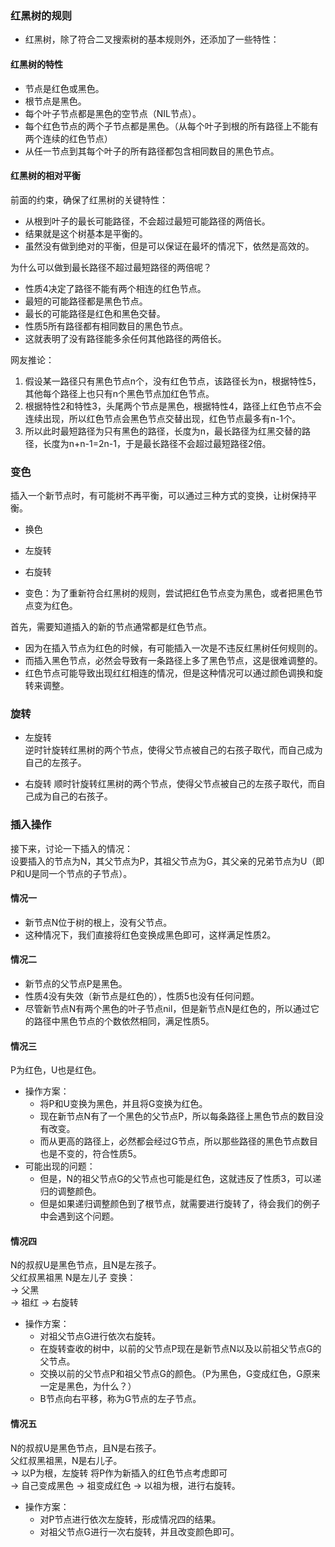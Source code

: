 ### 红黑树的规则  
- 红黑树，除了符合二叉搜索树的基本规则外，还添加了一些特性：  

#### 红黑树的特性
- 节点是红色或黑色。
- 根节点是黑色。
- 每个叶子节点都是黑色的空节点（NIL节点）。
- 每个红色节点的两个子节点都是黑色。（从每个叶子到根的所有路径上不能有两个连续的红色节点）
- 从任一节点到其每个叶子的所有路径都包含相同数目的黑色节点。  

#### 红黑树的相对平衡  
前面的约束，确保了红黑树的关键特性：
- 从根到叶子的最长可能路径，不会超过最短可能路径的两倍长。
- 结果就是这个树基本是平衡的。
- 虽然没有做到绝对的平衡，但是可以保证在最坏的情况下，依然是高效的。  

为什么可以做到最长路径不超过最短路径的两倍呢？  
- 性质4决定了路径不能有两个相连的红色节点。  
- 最短的可能路径都是黑色节点。  
- 最长的可能路径是红色和黑色交替。  
- 性质5所有路径都有相同数目的黑色节点。  
- 这就表明了没有路径能多余任何其他路径的两倍长。  

网友推论：  
1. 假设某一路径只有黑色节点n个，没有红色节点，该路径长为n，根据特性5，其他每个路径上也只有n个黑色节点加红色节点。  
2. 根据特性2和特性3，头尾两个节点是黑色，根据特性4，路径上红色节点不会连续出现，所以红色节点会黑色节点交替出现，红色节点最多有n-1个。  
3. 所以此时最短路径为只有黑色的路径，长度为n，最长路径为红黑交替的路径，长度为n+n-1=2n-1，于是最长路径不会超过最短路径2倍。  

### 变色  
插入一个新节点时，有可能树不再平衡，可以通过三种方式的变换，让树保持平衡。  
- 换色
- 左旋转
- 右旋转  

- 变色：为了重新符合红黑树的规则，尝试把红色节点变为黑色，或者把黑色节点变为红色。  

首先，需要知道插入的新的节点通常都是红色节点。  
- 因为在插入节点为红色的时候，有可能插入一次是不违反红黑树任何规则的。  
- 而插入黑色节点，必然会导致有一条路径上多了黑色节点，这是很难调整的。  
- 红色节点可能导致出现红红相连的情况，但是这种情况可以通过颜色调换和旋转来调整。  

### 旋转  
- 左旋转  
逆时针旋转红黑树的两个节点，使得父节点被自己的右孩子取代，而自己成为自己的左孩子。  

- 右旋转
顺时针旋转红黑树的两个节点，使得父节点被自己的左孩子取代，而自己成为自己的右孩子。  

### 插入操作  
接下来，讨论一下插入的情况：  
设要插入的节点为N，其父节点为P，其祖父节点为G，其父亲的兄弟节点为U（即P和U是同一个节点的子节点）。  

#### 情况一  
- 新节点N位于树的根上，没有父节点。  
- 这种情况下，我们直接将红色变换成黑色即可，这样满足性质2。  

#### 情况二  
- 新节点的父节点P是黑色。
- 性质4没有失效（新节点是红色的），性质5也没有任何问题。
- 尽管新节点N有两个黑色的叶子节点nil，但是新节点N是红色的，所以通过它的路径中黑色节点的个数依然相同，满足性质5。  

#### 情况三  
P为红色，U也是红色。  
- 操作方案：  
  - 将P和U变换为黑色，并且将G变换为红色。
  - 现在新节点N有了一个黑色的父节点P，所以每条路径上黑色节点的数目没有改变。  
  - 而从更高的路径上，必然都会经过G节点，所以那些路径的黑色节点数目也是不变的，符合性质5。  
- 可能出现的问题：  
  - 但是，N的祖父节点G的父节点也可能是红色，这就违反了性质3，可以递归的调整颜色。  
  - 但是如果递归调整颜色到了根节点，就需要进行旋转了，待会我们的例子中会遇到这个问题。  

#### 情况四  
N的叔叔U是黑色节点，且N是左孩子。  
父红叔黑祖黑 N是左儿子 
变换：   
-> 父黑  
-> 祖红
-> 右旋转

- 操作方案：  
  - 对祖父节点G进行依次右旋转。  
  - 在旋转查收的树中，以前的父节点P现在是新节点N以及以前祖父节点G的父节点。 
  - 交换以前的父节点P和祖父节点G的颜色。（P为黑色，G变成红色，G原来一定是黑色，为什么？）  
  - B节点向右平移，称为G节点的左子节点。  
   
#### 情况五 
N的叔叔U是黑色节点，且N是右孩子。  
父红叔黑祖黑，N是右儿子。  
-> 以P为根，左旋转
    将P作为新插入的红色节点考虑即可  
-> 自己变成黑色
-> 祖变成红色
-> 以祖为根，进行右旋转。

- 操作方案：  
  - 对P节点进行依次左旋转，形成情况四的结果。  
  - 对祖父节点G进行一次右旋转，并且改变颜色即可。  
